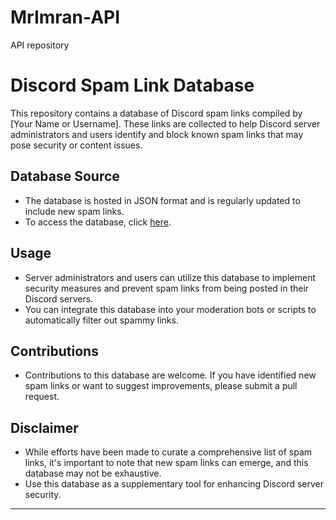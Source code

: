 # MrImran-API
API repository

# Discord Spam Link Database

This repository contains a database of Discord spam links compiled by [Your Name or Username]. These links are collected to help Discord server administrators and users identify and block known spam links that may pose security or content issues.

## Database Source
- The database is hosted in JSON format and is regularly updated to include new spam links.
- To access the database, click [here](https://raw.githubusercontent.com/mr-Imran/MrImran-API/main/discordspamlink.json).

## Usage
- Server administrators and users can utilize this database to implement security measures and prevent spam links from being posted in their Discord servers.
- You can integrate this database into your moderation bots or scripts to automatically filter out spammy links.

## Contributions
- Contributions to this database are welcome. If you have identified new spam links or want to suggest improvements, please submit a pull request.

## Disclaimer
- While efforts have been made to curate a comprehensive list of spam links, it's important to note that new spam links can emerge, and this database may not be exhaustive.
- Use this database as a supplementary tool for enhancing Discord server security.

---

